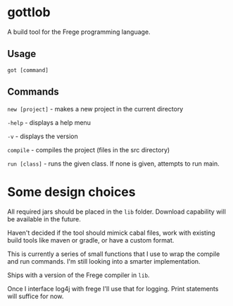 # gottlob
A build tool for the Frege programming language.

## Usage

`got [command]`

## Commands

`new [project]` - makes a new project in the current directory

`-help`         - displays a help menu

`-v`            - displays the version

`compile`       - compiles the project (files in the src directory)

`run [class]`   - runs the given class. If none is given, attempts to run main.

# Some design choices

All required jars should be placed in the `lib` folder. Download capability will be available in the future.

Haven't decided if the tool should mimick cabal files, work with existing build tools like maven or gradle, or have a custom format.

This is currently a series of small functions that I use to wrap the compile and run commands. I'm still looking into a smarter implementation.

Ships with a version of the Frege compiler in `lib`.

Once I interface log4j with frege I'll use that for logging. Print statements will suffice for now.
